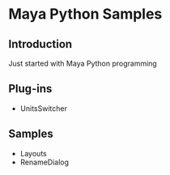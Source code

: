 Maya Python Samples
=============

Introduction
-------------

Just started with Maya Python programming

Plug-ins
--------
* UnitsSwitcher

Samples
-------
* Layouts
* RenameDialog
